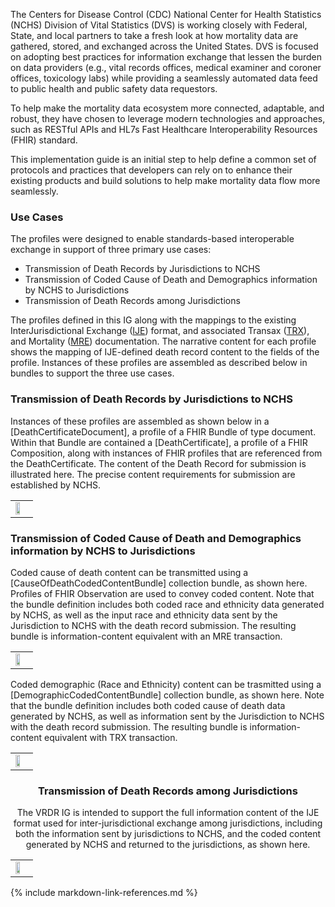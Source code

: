 The Centers for Disease Control (CDC) National Center for Health Statistics (NCHS) Division of Vital Statistics (DVS) is working closely with Federal, State, and local partners to take a fresh look at how mortality data are gathered, stored, and exchanged across the United States. DVS is focused on adopting best practices for information exchange that lessen the burden on data providers (e.g., vital records offices, medical examiner and coroner offices, toxicology labs) while providing a seamlessly automated data feed to public health and public safety data requestors.

To help make the mortality data ecosystem more connected, adaptable, and robust, they have chosen to leverage modern technologies and approaches, such as RESTful APIs and HL7s Fast Healthcare Interoperability Resources (FHIR) standard.

This implementation guide is an initial step to help define a common set of protocols and practices that developers can rely on to enhance their existing products and build solutions to help make mortality data flow more seamlessly.

### Use Cases
The profiles were designed to enable standards-based interoperable exchange in support of three primary use cases:
* Transmission of Death Records by Jurisdictions to NCHS
* Transmission of Coded Cause of Death and Demographics information by NCHS to Jurisdictions
* Transmission of Death Records among Jurisdictions

The profiles defined in this IG along with the mappings to the existing InterJurisdictional Exchange ([IJE](IJE_File_Layouts_Version_2021_FHIR.xlsx)) format, and associated Transax ([TRX](https://www.cdc.gov/nchs/data/dvs/2003trx.pdf)), and Mortality ([MRE](https://www.cdc.gov/nchs/data/dvs/Multiple_race_documentation_5-10-04.pdf)) documentation.  The narrative content for each profile shows the mapping of IJE-defined death record content to the fields of the profile.  Instances of these profiles are assembled as described below in bundles to support the three use cases.

### Transmission of Death Records by Jurisdictions to NCHS
Instances of these profiles are assembled as shown below in a [DeathCertificateDocument], a profile of a FHIR Bundle of type document.  Within that Bundle are contained a [DeathCertificate], a profile of a FHIR Composition, along with instances of FHIR profiles that are referenced from the DeathCertificate.  The content of the Death Record for submission is illustrated here.  The precise content requirements for submission are established by NCHS.
<center>
<table><tr><td><img src="Slide20.png" style="width:60%;"/></td></tr></table>
</center>

### Transmission of Coded Cause of Death and Demographics information by NCHS to Jurisdictions
Coded cause of death content can be transmitted using a [CauseOfDeathCodedContentBundle] collection bundle, as shown here.  Profiles of FHIR Observation are used to convey coded content. Note that the bundle definition includes both coded race and ethnicity data generated by NCHS, as well as the input race and ethnicity data sent by the Jurisdiction to NCHS with the death record submission.  The resulting bundle is information-content equivalent with an MRE transaction.
<center>
<table><tr><td><img src="Slide21.png" style="width:60%;"/></td></tr></table>
</center>
Coded demographic (Race and Ethnicity) content can be trasmitted using a [DemographicCodedContentBundle] collection bundle, as shown here. Note that the bundle definition includes both coded cause of death data generated by NCHS, as well as information sent by the Jurisdiction to NCHS with the death record submission.  The resulting bundle is information-content equivalent with TRX transaction.
<center>
<table><tr><td><img src="Slide22.png" style="width:60%;"/></td></tr></table>
</center>
<center>

### Transmission of Death Records among Jurisdictions
The VRDR IG is intended to support the full information content of the IJE format used for inter-jurisdictional exchange among jurisdictions, including both the information sent by jurisdictions to NCHS, and the coded content generated by NCHS and returned to the jurisdictions, as shown here.
<table><tr><td><img src="Slide23.png" style="width:60%;"/></td></tr></table>
</center>
{% include markdown-link-references.md %}